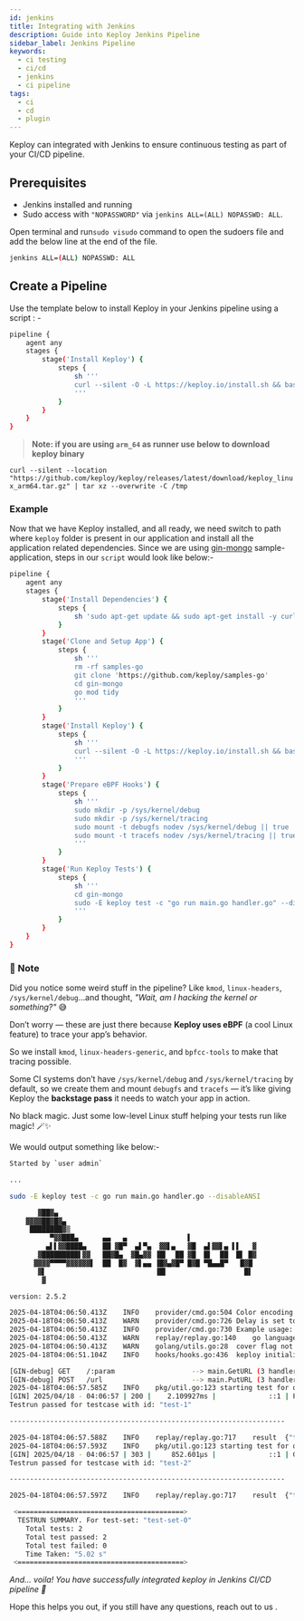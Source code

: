 ```yaml
---
id: jenkins
title: Integrating with Jenkins
description: Guide into Keploy Jenkins Pipeline
sidebar_label: Jenkins Pipeline
keywords:
  - ci testing
  - ci/cd
  - jenkins
  - ci pipeline
tags:
  - ci
  - cd
  - plugin
---
```


Keploy can integrated with Jenkins to ensure continuous testing as part of your CI/CD pipeline.

## Prerequisites

- Jenkins installed and running
- Sudo access with `"NOPASSWORD"` via `jenkins ALL=(ALL) NOPASSWD: ALL`.

Open terminal and run`sudo visudo` command to open the sudoers file and add the below line at the end of the file.

```sh
jenkins ALL=(ALL) NOPASSWD: ALL
```

## Create a Pipeline

Use the template below to install Keploy in your Jenkins pipeline using a script : -

```sh
pipeline {
    agent any
    stages {
        stage('Install Keploy') {
            steps {
                sh '''
                curl --silent -O -L https://keploy.io/install.sh && bash install.sh
                '''
            }
        }
    }
}

```

> **Note: if you are using `arm_64` as runner use below to download keploy binary**

`curl --silent --location "https://github.com/keploy/keploy/releases/latest/download/keploy_linux_arm64.tar.gz" | tar xz --overwrite -C /tmp`

### Example

Now that we have Keploy installed, and all ready, we need switch to path where `keploy` folder is present in our application and install all the application related dependencies. Since we are using [gin-mongo](https://github.com/keploy/samples-go/tree/main/gin-mongo) sample-application, steps in our `script` would look like below:-

```sh
pipeline {
    agent any
    stages {
        stage('Install Dependencies') {
            steps {
                sh 'sudo apt-get update && sudo apt-get install -y curl kmod linux-headers-generic bpfcc-tools git golang-go'
            }
        }
        stage('Clone and Setup App') {
            steps {
                sh '''
                rm -rf samples-go
                git clone 'https://github.com/keploy/samples-go'
                cd gin-mongo
                go mod tidy
                '''
            }
        }
        stage('Install Keploy') {
            steps {
                sh '''
                curl --silent -O -L https://keploy.io/install.sh && bash install.sh
                '''
            }
        }
        stage('Prepare eBPF Hooks') {
            steps {
                sh '''
                sudo mkdir -p /sys/kernel/debug
                sudo mkdir -p /sys/kernel/tracing
                sudo mount -t debugfs nodev /sys/kernel/debug || true
                sudo mount -t tracefs nodev /sys/kernel/tracing || true
                '''
            }
        }
        stage('Run Keploy Tests') {
            steps {
                sh '''
                cd gin-mongo
                sudo -E keploy test -c "go run main.go handler.go" --disableANSI
                '''
            }
        }
    }
}

```

### 📝 Note

Did you notice some weird stuff in the pipeline? Like `kmod`, `linux-headers`, `/sys/kernel/debug`...and thought, _"Wait, am I hacking the kernel or something?"_ 😅

Don’t worry — these are just there because **Keploy uses eBPF** (a cool Linux feature) to trace your app’s behavior.

So we install `kmod`, `linux-headers-generic`, and `bpfcc-tools` to make that tracing possible.

Some CI systems don’t have `/sys/kernel/debug` and `/sys/kernel/tracing` by default, so we create them and mount `debugfs` and `tracefs` — it’s like giving Keploy the **backstage pass** it needs to watch your app in action.

No black magic. Just some low-level Linux stuff helping your tests run like magic! 🪄✨

We would output something like below:-

```sh
Started by `user admin`

...

sudo -E keploy test -c go run main.go handler.go --disableANSI

       ▓██▓▄
    ▓▓▓▓██▓█▓▄
     ████████▓▒
          ▀▓▓███▄      ▄▄   ▄               ▌
         ▄▌▌▓▓████▄    ██ ▓█▀  ▄▌▀▄  ▓▓▌▄   ▓█  ▄▌▓▓▌▄ ▌▌   ▓
       ▓█████████▌▓▓   ██▓█▄  ▓█▄▓▓ ▐█▌  ██ ▓█  █▌  ██  █▌ █▓
      ▓▓▓▓▀▀▀▀▓▓▓▓▓▓▌  ██  █▓  ▓▌▄▄ ▐█▓▄▓█▀ █▓█ ▀█▄▄█▀   █▓█
       ▓▌                           ▐█▌                   █▌
        ▓

version: 2.5.2

2025-04-18T04:06:50.413Z	INFO	provider/cmd.go:504	Color encoding is disabled
2025-04-18T04:06:50.413Z	WARN	provider/cmd.go:726	Delay is set to 5 seconds, incase your app takes more time to start use --delay to set custom delay
2025-04-18T04:06:50.413Z	INFO	provider/cmd.go:730	Example usage: keploy test -c "/path/to/user/app" --delay 6
2025-04-18T04:06:50.413Z	WARN	replay/replay.go:140	go language detected. please use --language to manually set the language if needed
2025-04-18T04:06:50.413Z	WARN	golang/utils.go:28	cover flag not found in command, skipping coverage calculation
2025-04-18T04:06:51.104Z	INFO	hooks/hooks.go:436	keploy initialized and probes added to the kernel.

[GIN-debug] GET    /:param                   --> main.GetURL (3 handlers)
[GIN-debug] POST   /url                      --> main.PutURL (3 handlers)
2025-04-18T04:06:57.585Z	INFO	pkg/util.go:123	starting test for of	{"test case": "[test-1]", "test set": "[test-set-0]"}
[GIN] 2025/04/18 - 04:06:57 | 200 |    2.109927ms |             ::1 | POST     "/url"
Testrun passed for testcase with id: "test-1"

--------------------------------------------------------------------

2025-04-18T04:06:57.588Z	INFO	replay/replay.go:717	result	{"testcase id": "[test-1]", "testset id": "[test-set-0]", "passed": "[true]"}
2025-04-18T04:06:57.593Z	INFO	pkg/util.go:123	starting test for of	{"test case": "[test-2]", "test set": "[test-set-0]"}
[GIN] 2025/04/18 - 04:06:57 | 303 |     852.601µs |             ::1 | GET      "/Lhr4BWAi"
Testrun passed for testcase with id: "test-2"

--------------------------------------------------------------------

2025-04-18T04:06:57.597Z	INFO	replay/replay.go:717	result	{"testcase id": "[test-2]", "testset id": "[test-set-0]", "passed": "[true]"}

 <=========================================>
  TESTRUN SUMMARY. For test-set: "test-set-0"
	Total tests: 2
	Total test passed: 2
	Total test failed: 0
	Time Taken: "5.02 s"
 <=========================================>
```

_And... voila! You have successfully integrated keploy in Jenkins CI/CD pipeline 🌟_

Hope this helps you out, if you still have any questions, reach out to us .
